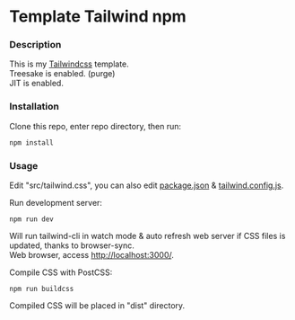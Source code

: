 # Template Tailwind npm

### Description

This is my [Tailwindcss](https://tailwindcss.com/) template.  
Treesake is enabled. (purge)  
JIT is enabled.

### Installation

Clone this repo, enter repo directory, then run:

```sh
npm install
```

### Usage

Edit "src/tailwind.css", you can also edit [package.json](https://github.com/selene466/template-tailwind-npm/blob/master/package.json) & [tailwind.config.js](https://github.com/selene466/template-tailwind-npm/blob/master/tailwind.config.js).

Run development server:

```
npm run dev
```

Will run tailwind-cli in watch mode & auto refresh web server if CSS files is
updated, thanks to browser-sync.  
Web browser, access [http://localhost:3000/](http://localhost:3000/).

Compile CSS with PostCSS:

```
npm run buildcss
```

Compiled CSS will be placed in "dist" directory.

